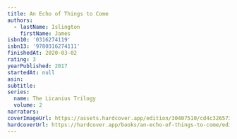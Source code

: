 ```yaml
---
title: An Echo of Things to Come
authors:
  - lastName: Islington
    firstName: James
isbn10: '0316274119'
isbn13: '9780316274111'
finishedAt: 2020-03-02
rating: 3
yearPublished: 2017
startedAt: null
asin:
subtitle:
series:
  name: The Licanius Trilogy
  volume: 2
narrators:
coverImageUrl: https://assets.hardcover.app/edition/30407510/cd4c3265730d541a2fe1d93d298d8d3c2d3fa6ab.jpeg
hardcoverUrl: https://hardcover.app/books/an-echo-of-things-to-come/editions/30407510
---
```

